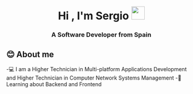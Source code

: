 <h1 align="center"><b>Hi , I'm Sergio </b><img src="https://media.giphy.com/media/hvRJCLFzcasrR4ia7z/giphy.gif" width="35"></h1>
<h3 align="center">A Software Developer from Spain</h3>
  
## **😊 About me**
-💻 I am a Higher Technician in Multi-platform Applications Development and Higher Technician in Computer Network Systems Management
-🌱 Learning about Backend and Frontend

